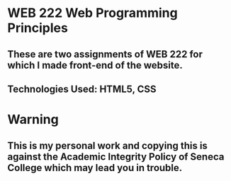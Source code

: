 # WEB 222 Web Programming Principles

## These are two assignments of WEB 222 for which I made front-end of the website.

## Technologies Used: HTML5, CSS

# Warning

## This is my personal work and copying this is against the Academic Integrity Policy of Seneca College which may lead you in trouble.
